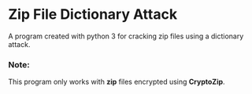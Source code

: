# Zip File Dictionary Attack
A program created with python 3 for cracking zip files using a dictionary attack.

### Note:
This program only works with **zip** files encrypted using **CryptoZip**.
